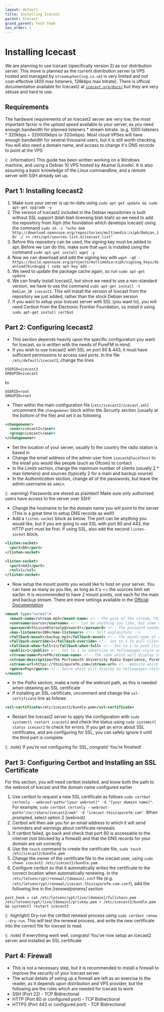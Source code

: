 ```yaml
---
layout: default
title: Installing Icecast
parent: Icecast
grand_parent: Tech Team
nav_order: 1
---
```


# Installing Icecast

We are planning to use Icecast (specifically version 2) as our distribution server. This move is planned as the current distribution server (a VPS hosted and managed by `streamuphosting.co.uk`) is very limited and not cost-effective (400 max listeners, 128kbps max bitrate). There is official documentation available for Icecast2 at [`icecast.org/docs/`](https://icecast.org/docs/) but they are very obtuse and hard to use.

## Requirements

The hardware requirements of an Icecast2 server are very low, the most important factor is the *upload speed* available to your server, as you need enough bandwidth for planned listeners * stream bitrate. (e.g. 1000 listeners * 320kbps = 320000kbps or 320mbps). Most cloud VPSes will have enough bandwidth for several thousand users, but it is still worth checking. You will also need a domain name, and access to change it's DNS records to point at the VPS

{: .information}
This guide has been written working on a Windows machine, and using a Debian 10 VPS hosted by Akamai (Linode). It is also assuming a basic knowledge of the Linux commandline, and a remote server with SSH already set up.

## Part 1: Installing Icecast2

1. Make sure your server is up-to-date using `sudo apt-get update && sudo apt-get upgrade -y`
2. The version of Icecast2 included in the Debian repositories is built without SSL support (blah blah licensing blah blah) so we need to add the repository from Xiph (the foundation which develops Icecast) using the command `sudo sh -c "echo deb http://download.opensuse.org/repositories/multimedia:/xiph/Debian_10/ ./ >> /etc/apt/sources.list.d/icecast.list"`
3. Before this repository can be used, the signing key must be added to apt. Before we can do this, make sure that `wget` is installed using the command `sudo apt-get install wget -y`
4. Now we can download and add the signing key with `wget -qO - https://build.opensuse.org/projects/multimedia:xiph/signing_keys/download?kind=gpg | sudo apt-key add -`
5. We need to update the package cache again, so run `sudo apt-get update`
6. We can finally install Icecast2, but since we need to use a non-standard version, we have to use the command `sudo apt-get install -t Debian_10 icecast2`. This will install the version of Icecast from the repository we just added, rather than the stock Debian version
7. If you want to setup your Icecast server with SSL (you want to), you will need Certbot from the Electronic Frontier Foundation, so install it using `sudo apt-get install certbot`

## Part 2: Configuring Icecast2

- This section depends heavily upon the specific configuration you want for Icecast, so is written with the needs of PureFM in mind.
- If you wish to use Icecast2 with SSL on port 80 & 443, it must have sufficient permissions to access said ports. In the file `/etc/default/icecast2`, change the lines

```
USERID=icecast2
GROUPID=icecast
```

to

```
USERID=root
GROUPID=root
```

- Then within the main configuration file (`/etc/icecast2/icecast.xml`) uncomment the `changeowner` block within the *Security* section (usually at the bottom of the file) and set it as following

```xml
<changeowner>
  <user>icecast2</user>
  <group>icecast</user>
</changeowner>
```

- Set the location of your server, usually to the country the radio station is based in
- Change the email address of the admin user from `icecast@localhost` to the email you would like people (such as Ofcom) to contact
- In the *Limits* section, change the maximum number of clients (usually 2 * max listeners) and sources (typically 2 for a main and backup source)
- In the *Authentication* section, change all of the passwords, but leave the admin username as `admin`.

{: .warning}
Passwords are stored as plaintext! Make sure only authorised users have access to the server over SSH!

- Change the hostname to be the domain name you will point to the server (This is a great time to setup DNS records as well!)
- Add a `listen-socket` block as below. The port can be anything you would like, but if you are going to use SSL with port 80 and 443, the HTTP port must be first. If using SSL, also add the second `listen-socket` block.

```xml
<listen-socket>
  <port>80</port>
</listen-socket>

<listen-socket>
  <port>443</port>
  <ssl>1</ssl>
</listen-socket>
```

- Now setup the mount points you would like to host on your server. You can have as many as you like, as long as it's <= the sources limit set earlier. It is recommended to have 2 mount points, one each for the main and backup stream. There are more settings available in the [Official Documentation](https://icecast.org/docs/icecast-2.4.1/config-file.html#mountsettings)

```xml
<mount type="normal">
  <mount-name>/stream.mp3</mount-name> <!-- The path of the stream, this would result in [domain]/stream.mp3 -->
  <username>source</username> <!-- Can be anything you like, but some older source clients may not support chaning username from the default (cough cough pos-send) -->
  <password>thisisn0tarealp@ssword!</password> <!-- The password needed to stream to this mount point. Once again, plaintext! -->
  <max-listeners>100</max-listeners> <!-- Self explanitory -->
  <fallback-mount>/backup.mp3</fallback-mount> <!-- The mount-name of a secondary mount to be used if the primary is full or offline -->
  <fallback-override>1</fallback-override> <!-- Set to 1 to pull clients back if primary has space available or comes back online -->
  <fallback-when-full>1</fallback-when-full> <!-- Set to 1 to push clients to fallback mount if the primary is full -->
  <public>1</public> <!-- Set to 1 to advertise on Yellowpages-style websites. All related settings are optional if public is set to 0 -->
  <stream-name>PureFM</stream-name> <!-- The name which will display in Yellowpages-style websites -->
  <stream-description>The Portsmouth University Radio Experience, PureFM. Find us online at thisispurefm.com or on Instagram at purefm_</stream-description> <!-- Flavour text which will display on Yellowpages-style websites -->
  <stream-url>https://thisispurefm.com</stream-url> <!-- Website which will display on Yellowpages-style websites -->
  <genre>Pop</genre> <!-- Genre which will display on Yellowpages-style websites -->
</mount>
```

- In the *Paths* section, make a note of the webroot path, as this is needed when obtaining an SSL certificate
- If installing an SSL certificate, uncomment and change the `ssl-certificate` line as follows

```xml
<ssl-certificate>/etc/icecast2/bundle.pem</ssl-certificate>
```

- Restart the Icecast2 server to apply the configuration with `sudo systemctl restart icecast2` and check the status using `sudo systemctl status icecast2` to check for errors. If you get an error about SSL certificates, and are configuring for SSL, you can safely ignore it until the third part is complete

{: .note}
If you're not configuring for SSL, congrats! You're finished!

## Part 3: Configuring Certbot and Installing an SSL Certificate

For this section, you will need certbot installed, and know both the path to the webroot of Icecast and the domain name configured earlier

1. Use certbot to request a new SSL certificate as follows `sudo certbot certonly --webroot-path="[your webroot]" -d "[your domain name]"`. For example, `sudo certbot certonly --webroot-path="/usr/share/icecast2/web" -d "icecast.thisispurefm.com"`. When prompted, select option 2 (webroot)
2. Certbot will then ask you for an email address to which it will send reminders and warnings about certificate renewals
3. If certbot failed, go back and check that port 80 is accessable to the internet (not blocked by a firewall) and that the DNS records for your domain are set correctly
4. Use the `touch` command to create the certificate file, `sudo touch /etc/icecast2/bundle.pem`
5. Change the owner of the certificate file to the icecast user, using `sudo chown icecast2 /etc/icecast2/bundle.pem`
6. Configure certbot so that it automatically writes the certificate to the correct location when automatically renewing. In the `/etc/letsencrypt/renewal/[domain].conf` file (e.g. `/etc/letsencrypt/renewal/icecast.thisispurefm.com.conf`), add the following line in the *\[renewalparams\]* section

```
post_hook = cat /etc/letsencrypt/live/[domain]/fullchain.pem /etc/letsencrypt/live/[domain]/privkey.pem > /etc/icecast2/bundle.pem && systemctl restart icecast2
```

{: .highlight}
Dry-run the certbot renewal process using `sudo certbot renew --dry-run`. This will test the renewal process, and write the new certificate into the correct file for icecast to read.

{: .note}
If everything went well, congrats! You've now setup an Icecast2 server and installed an SSL certificate

## Part 4: Firewall

- This is not a necessary step, but it is recommended to install a firewall to improve the security of your Icecast server.
- The actual details of seting up a firewall are left as an exercise to the reader, as it depends upon distribution and VPS provider, but the following are the rules which are needed for Icecast to work
- SSH (Port 22) - TCP Bidirectional
- HTTP (Port 80 or configured port) - TCP Bidirectional
- HTTPS (Port 443 or configured port) - TCP Bidirectional